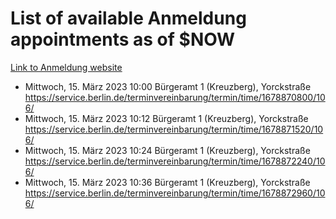 # List of available Anmeldung appointments as of $NOW
[Link to Anmeldung website](https://service.berlin.de/terminvereinbarung/termin/tag.php?termin=1&anliegen[]=120686&dienstleisterlist=122210,122217,327316,122219,327312,122227,327314,122231,327346,122243,327348,122254,122252,329742,122260,329745,122262,329748,122271,327278,122273,327274,122277,327276,330436,122280,327294,122282,327290,122284,327292,122291,327270,122285,327266,122286,327264,122296,327268,150230,329760,122297,327286,122294,327284,122312,329763,122314,329775,122304,327330,122311,327334,122309,327332,317869,122281,327352,122279,329772,122283,122276,327324,122274,327326,122267,329766,122246,327318,122251,327320,122257,327322,122208,327298,122226,327300&herkunft=http%3A%2F%2Fservice.berlin.de%2Fdienstleistung%2F120686%2F)
- Mittwoch, 15. März 2023 10:00 Bürgeramt 1 (Kreuzberg), Yorckstraße https://service.berlin.de/terminvereinbarung/termin/time/1678870800/106/
- Mittwoch, 15. März 2023 10:12 Bürgeramt 1 (Kreuzberg), Yorckstraße https://service.berlin.de/terminvereinbarung/termin/time/1678871520/106/
- Mittwoch, 15. März 2023 10:24 Bürgeramt 1 (Kreuzberg), Yorckstraße https://service.berlin.de/terminvereinbarung/termin/time/1678872240/106/
- Mittwoch, 15. März 2023 10:36 Bürgeramt 1 (Kreuzberg), Yorckstraße https://service.berlin.de/terminvereinbarung/termin/time/1678872960/106/
